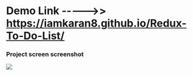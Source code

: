 <h1>Demo Link ----->>  <a href="https://iamkaran8.github.io/Redux-To-Do-List/"> https://iamkaran8.github.io/Redux-To-Do-List/ </a> </h1> 

<h3>Project screen screenshot</h3>

<a href="https://iamkaran8.github.io/Redux-To-Do-List/"> <img src="../Todo.png"  /> </a>

